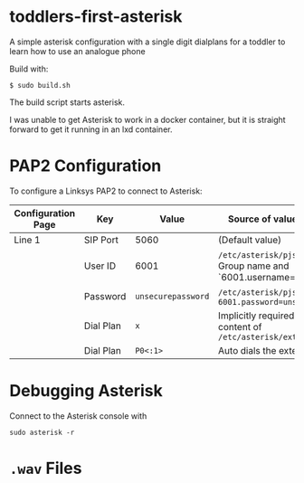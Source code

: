# toddlers-first-asterisk
A simple asterisk configuration with a single digit dialplans for a toddler to
learn how to use an analogue phone

Build with:
```
$ sudo build.sh
```

The build script starts asterisk.

I was unable to get Asterisk to work in a docker container, but it is straight
forward to get it running in an lxd container.


# PAP2 Configuration

To configure a Linksys PAP2 to connect to Asterisk:

| Configuration Page | Key       | Value              | Source of value in Asterisk |
| -                  | -         | -                  | -                           |
| Line 1             | SIP Port  | 5060               | (Default value)             |
|                    | User ID   | 6001               | `/etc/asterisk/pjsip.conf`: Group name and `6001.username=6001 |
|                    | Password  | `unsecurepassword` | `/etc/asterisk/pjsip.conf`: `6001.password=unsecurepassword` |
|                    | Dial Plan | `x`                | Implicitly required based on the content of `/etc/asterisk/extensions.conf` |
|                    | Dial Plan | `P0<:1>`           | Auto dials the extension `1` |


# Debugging Asterisk

Connect to the Asterisk console with
```
sudo asterisk -r
```


# `.wav` Files


